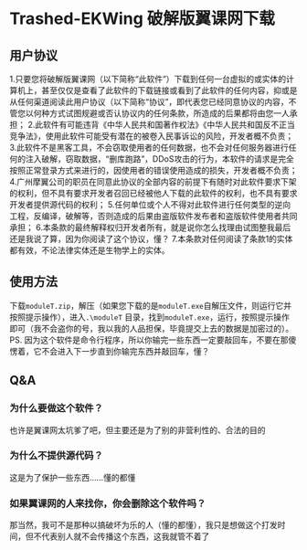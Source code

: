 # Trashed-EKWing 破解版翼课网下载

## 用户协议
1.只要您将破解版翼课网（以下简称“此软件”）下载到任何一台虚拟的或实体的计算机上，甚至仅仅是查看了此软件的下载链接或看到了此软件的任何内容，抑或是从任何渠道阅读此用户协议（以下简称“协议”，即代表您已经同意协议的内容，不管您以何种方式试图规避或否认协议内的任何条款，所造成的后果都将由您一人承担；
2.此软件有可能违背《中华人民共和国著作权法》《中华人民共和国反不正当竞争法》，使用此软件可能受有潜在的被卷入民事诉讼的风险，开发者概不负责；
3.此软件不是黑客工具，不会窃取使用者的任何数据，也不会对任何服务器进行任何的注入破解，窃取数据，“删库跑路”，DDoS攻击的行为，本软件的请求是完全按照正常登录方式来进行的，因使用者的错误使用造成的损失，开发者概不负责；
4.广州摩翼公司的职员在同意此协议的全部内容的前提下有随时对此软件要求下架的权利，但不具有要求开发者召回已经被他人下载的此软件的权利，也不具有要求开发者提供源代码的权利；
5.任何单位或个人不得对此软件进行任何类型的逆向工程，反编译，破解等，否则造成的后果由盗版软件发布者和盗版软件使用者共同承担；
6.本条款的最终解释权归开发者所有，就是说你怎么找理由试图整我最后还是我说了算，因为你阅读了这个协议，懂？
7.本条款对任何阅读了条款1的实体都有效，不论法律实体还是生物学上的实体。
## 使用方法
下载`moduleT.zip`，解压（如果您下载的是`moduleT.exe`自解压文件，则运行它并按照提示操作），进入`.\moduleT` 目录，找到`moduleT.exe`，运行，按照提示操作即可（我不会盗你的号，我以我的人品担保，毕竟提交上去的数据是加密过的）。
PS. 因为这个软件是命令行程序，所以你输完一些东西一定要敲回车，不要在那傻愣着，它不会进入下一步直到你输完东西并敲回车，懂？
## Q&A
### 为什么要做这个软件？
也许是翼课网太坑爹了吧，但主要还是为了别的非营利性的、合法的目的
### 为什么不提供源代码？
这是为了保护一些东西……懂的都懂
### 如果翼课网的人来找你，你会删除这个软件吗？
那当然，我可不是那种以搞破坏为乐的人（懂的都懂），我只是想做这个打发时间，但不代表别人就不会传播这个东西，这我就管不着了
